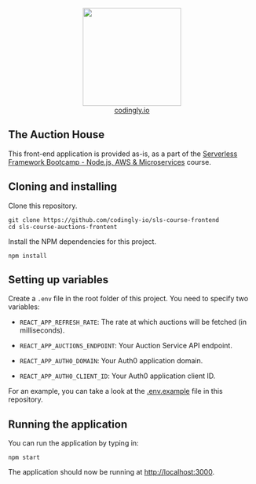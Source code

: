 <p align="center">
  <img src="https://codingly-assets.s3-eu-west-1.amazonaws.com/Codingly+Logo.png" width="200px" height="200px"/>
  </br>
  <a href="https://codingly.io">codingly.io</a>
  <br/>
</p>

## The Auction House

This front-end application is provided as-is, as a part of the [Serverless Framework Bootcamp - Node.js, AWS & Microservices](https://www.udemy.com/course/serverless-framework?referralCode=3BE4411C3364176D6722) course.

## Cloning and installing
Clone this repository.
```
git clone https://github.com/codingly-io/sls-course-frontend
cd sls-course-auctions-frontent
```

Install the NPM dependencies for this project.
```
npm install
```

## Setting up variables
Create a `.env` file in the root folder of this project. You need to specify two variables:

* `REACT_APP_REFRESH_RATE`: The rate at which auctions will be fetched (in milliseconds).

* `REACT_APP_AUCTIONS_ENDPOINT`: Your Auction Service API endpoint.

* `REACT_APP_AUTH0_DOMAIN`: Your Auth0 application domain.

* `REACT_APP_AUTH0_CLIENT_ID`: Your Auth0 application client ID.

For an example, you can take a look at the [.env.example](.env.example) file in this repository.

## Running the application
You can run the application by typing in:
```
npm start
```
The application should now be running at [http://localhost:3000](http://localhost:3000).
